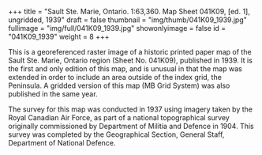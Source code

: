 +++
title = "Sault Ste. Marie, Ontario. 1:63,360. Map Sheet 041K09, [ed. 1], ungridded, 1939"
draft = false
thumbnail = "img/thumb/041K09_1939.jpg"
fullimage = "img/full/041K09_1939.jpg"
showonlyimage = false
id = "041K09_1939"
weight = 8
+++

This is a georeferenced raster image of a historic printed paper map of the Sault Ste. Marie, Ontario region (Sheet No. 041K09), published in 1939. It is the first and only edition of this map, and is unusual in that the map was extended in order to include an area outside of the index grid, the Peninsula. A gridded version of this map (MB Grid System) was also published in the same year.
<!--more-->

The survey for this map was conducted in 1937 using imagery taken by the Royal Canadian Air Force, as part of a national topographical survey originally commissioned by Department of Militia and Defence in 1904. This survey was completed by the Geographical Section, General Staff, Department of National Defence.

<!-- [View in Scholars GeoPortal](http://geo.scholarsportal.info/#r/details/_uri@=) | [Download original](http://geo.scholarsportal.info/proxy.html?http:__maps.scholarsportal.info/files/images/OpenContent/) -->